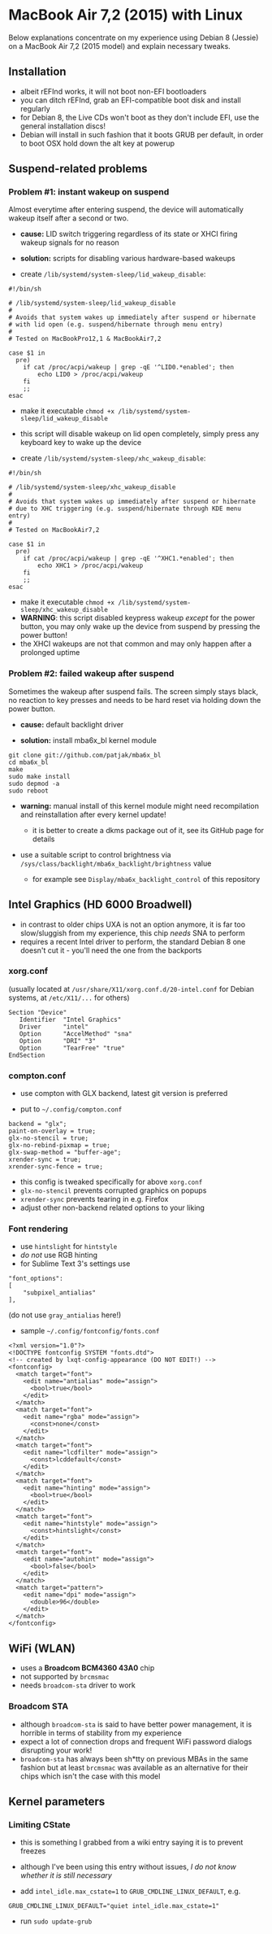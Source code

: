 # MacBook Air 7,2 (2015) with Linux

Below explanations concentrate on my experience using Debian 8 (Jessie) on a MacBook Air 7,2 (2015 model) and explain necessary tweaks.

## Installation

- albeit rEFInd works, it will not boot non-EFI bootloaders
- you can ditch rEFInd, grab an EFI-compatible boot disk and install regularly
- for Debian 8, the Live CDs won't boot as they don't include EFI, use the general installation discs!
- Debian will install in such fashion that it boots GRUB per default, in order to boot OSX hold down the alt key at powerup

## Suspend-related problems

### Problem #1: instant wakeup on suspend

Almost everytime after entering suspend, the device will automatically wakeup itself after a second or two.

- **cause:** LID switch triggering regardless of its state or XHCI firing wakeup signals for no reason

- **solution:** scripts for disabling various hardware-based wakeups

- create `/lib/systemd/system-sleep/lid_wakeup_disable`:
```
#!/bin/sh

# /lib/systemd/system-sleep/lid_wakeup_disable
#
# Avoids that system wakes up immediately after suspend or hibernate
# with lid open (e.g. suspend/hibernate through menu entry)
#
# Tested on MacBookPro12,1 & MacBookAir7,2

case $1 in
  pre)
    if cat /proc/acpi/wakeup | grep -qE '^LID0.*enabled'; then
        echo LID0 > /proc/acpi/wakeup
    fi
    ;;
esac
```
- make it executable `chmod +x /lib/systemd/system-sleep/lid_wakeup_disable`
- this script will disable wakeup on lid open completely, simply press any keyboard key to wake up the device

- create `/lib/systemd/system-sleep/xhc_wakeup_disable`:
```
#!/bin/sh

# /lib/systemd/system-sleep/xhc_wakeup_disable
#
# Avoids that system wakes up immediately after suspend or hibernate
# due to XHC triggering (e.g. suspend/hibernate through KDE menu entry)
#
# Tested on MacBookAir7,2

case $1 in
  pre)
    if cat /proc/acpi/wakeup | grep -qE '^XHC1.*enabled'; then
        echo XHC1 > /proc/acpi/wakeup
    fi
    ;;
esac
```
- make it executable `chmod +x /lib/systemd/system-sleep/xhc_wakeup_disable`
- **WARNING**: this script disabled keypress wakeup *except* for the power button, you may only wake up the device from suspend by pressing the power button!
- the XHCI wakeups are not that common and may only happen after a prolonged uptime

### Problem #2: failed wakeup after suspend

Sometimes the wakeup after suspend fails. The screen simply stays black, no reaction to key presses and needs to be hard reset via holding down the power button.

- **cause:** default backlight driver

- **solution:** install mba6x_bl kernel module
```
git clone git://github.com/patjak/mba6x_bl
cd mba6x_bl
make
sudo make install
sudo depmod -a
sudo reboot
```
- **warning:** manual install of this kernel module might need recompilation and reinstallation after every kernel update!
    - it is better to create a dkms package out of it, see its GitHub page for details

- use a suitable script to control brightness via `/sys/class/backlight/mba6x_backlight/brightness` value
    - for example see `Display/mba6x_backlight_control` of this repository

## Intel Graphics (HD 6000 Broadwell)

- in contrast to older chips UXA is not an option anymore, it is far too slow/sluggish from my experience, this chip *needs* SNA to perform
- requires a recent Intel driver to perform, the standard Debian 8 one doesn't cut it - you'll need the one from the backports

### xorg.conf

(usually located at `/usr/share/X11/xorg.conf.d/20-intel.conf` for Debian systems, at `/etc/X11/...` for others)

```
Section "Device"
   Identifier  "Intel Graphics"
   Driver      "intel"
   Option      "AccelMethod" "sna"
   Option      "DRI" "3"
   Option      "TearFree" "true"
EndSection
```

### compton.conf

- use compton with GLX backend, latest git version is preferred

- put to `~/.config/compton.conf`
```
backend = "glx";
paint-on-overlay = true;
glx-no-stencil = true;
glx-no-rebind-pixmap = true;
glx-swap-method = "buffer-age";
xrender-sync = true;
xrender-sync-fence = true;
```
- this config is tweaked specifically for above `xorg.conf`
- `glx-no-stencil` prevents corrupted graphics on popups
- `xrender-sync` prevents tearing in e.g. Firefox
- adjust other non-backend related options to your liking

### Font rendering

- use `hintslight` for `hintstyle`
- *do not* use RGB hinting
- for Sublime Text 3's settings use
```
"font_options":
[
    "subpixel_antialias"
],
```
(do not use `gray_antialias` here!)

- sample `~/.config/fontconfig/fonts.conf`
```
<?xml version="1.0"?>
<!DOCTYPE fontconfig SYSTEM "fonts.dtd">
<!-- created by lxqt-config-appearance (DO NOT EDIT!) -->
<fontconfig>
  <match target="font">
    <edit name="antialias" mode="assign">
      <bool>true</bool>
    </edit>
  </match>
  <match target="font">
    <edit name="rgba" mode="assign">
      <const>none</const>
    </edit>
  </match>
  <match target="font">
    <edit name="lcdfilter" mode="assign">
      <const>lcddefault</const>
    </edit>
  </match>
  <match target="font">
    <edit name="hinting" mode="assign">
      <bool>true</bool>
    </edit>
  </match>
  <match target="font">
    <edit name="hintstyle" mode="assign">
      <const>hintslight</const>
    </edit>
  </match>
  <match target="font">
    <edit name="autohint" mode="assign">
      <bool>false</bool>
    </edit>
  </match>
  <match target="pattern">
    <edit name="dpi" mode="assign">
      <double>96</double>
    </edit>
  </match>
</fontconfig>
```

## WiFi (WLAN)

- uses a **Broadcom BCM4360 43A0** chip
- not supported by `brcmsmac`
- needs `broadcom-sta` driver to work

### Broadcom STA

- although `broadcom-sta` is said to have better power management, it is horrible in terms of stability from my experience
- expect a lot of connection drops and frequent WiFi password dialogs disrupting your work!
- `broadcom-sta` has always been sh*tty on previous MBAs in the same fashion but at least `brcmsmac` was available as an alternative for their chips which isn't the case with this model

## Kernel parameters

### Limiting CState

- this is something I grabbed from a wiki entry saying it is to prevent freezes
- although I've been using this entry without issues, *I do not know whether it is still necessary*

- add `intel_idle.max_cstate=1` to `GRUB_CMDLINE_LINUX_DEFAULT`, e.g.
```
GRUB_CMDLINE_LINUX_DEFAULT="quiet intel_idle.max_cstate=1"
```
- run `sudo update-grub`
